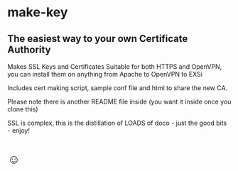 # make-key

## The easiest way to your own Certificate Authority

Makes SSL Keys and Certificates Suitable for both HTTPS and OpenVPN, you can install them on anything from Apache to OpenVPN to EXSi

Includes cert making script, sample conf file and html to share the new CA.

Please note there is another README file inside (you want it inside once you clone this)

SSL is complex, this is the distillation of LOADS of doco - just the good bits - enjoy! 
# ☺

